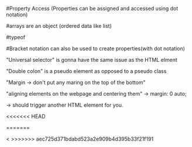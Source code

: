 #Property Access
(Properties can be assigned and accessed using dot notation)

#arrays are an object
(ordered data like list)

#typeof

#Bracket notation can also be used to create properties(with dot notation)

 
<Text Styling>

"Universal selector" is gonna have the same issue as the HTML elment

"Double colon" is a pseudo element as opposed to a pseudo class

"Margin -> don't put any maring on the top of the bottom"

"aligning elements on the webpage
and centering them"
-> margin: 0 auto;

<Navigation>
-> should trigger another HTML element for you.

<<<<<<< HEAD

=======
<nav>
<
>>>>>>> aec725d371bdabd523a2e909b4d395b33f21f191
